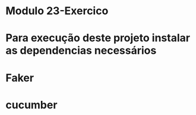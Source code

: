 # Modulo 23-Exercico

# Para execução deste projeto instalar as dependencias necessários
# Faker
# cucumber
